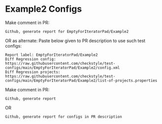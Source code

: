 # Example2 Configs
Make comment in PR:
```
Github, generate report for EmptyForIteratorPad/Example2
```
OR as alternate:
Paste below given to PR description to use such test configs:
```
Report label: EmptyForIteratorPad/Example2
Diff Regression config: https://raw.githubusercontent.com/checkstyle/test-configs/main/EmptyForIteratorPad/Example2/config.xml
Diff Regression projects: https://raw.githubusercontent.com/checkstyle/test-configs/main/EmptyForIteratorPad/Example2/list-of-projects.properties
```
Make comment in PR:
```
Github, generate report
```
OR
```
Github, generate report for configs in PR description
```
